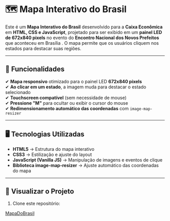 # 🗺️ Mapa Interativo do Brasil

Este é um **Mapa Interativo do Brasil** desenvolvido para a **Caixa Econômica** em **HTML, CSS e JavaScript**, projetado para ser exibido em um **painel LED de 672x840 pixels** no evento do **Encontro Nacional dos Novos Prefeitos** que aconteceu em Brasília . O mapa permite que os usuários cliquem nos estados para destacar suas regiões.

---

## 📌 Funcionalidades

✔ **Mapa responsivo** otimizado para o painel LED **672x840 pixels**  
✔ **Ao clicar em um estado**, a imagem muda para destacar o estado selecionado  
✔ **Touchscreen compatível** (sem necessidade de mouse)  
✔ **Pressione "M"** para ocultar ou exibir o cursor do mouse  
✔ **Redimensionamento automático das coordenadas** com `image-map-resizer`  

---

## 🖥️ Tecnologias Utilizadas
 - **HTML5** → Estrutura do mapa interativo
 - **CSS3** → Estilização e ajuste do layout
 - **JavaScript (Vanilla JS)** → Manipulação de imagens e eventos de clique
 - **Biblioteca image-map-resizer** → Ajuste automático das coordenadas do mapa

---

## 🚀 Visualizar o Projeto



1. Clone este repositório:

  [ MapaDoBrasil ](https://mapasbrasil.vercel.app/)
